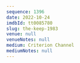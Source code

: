 ```yaml
---
sequence: 1396
date: 2022-10-24
imdbId: tt0085780
slug: the-keep-1983
venue: null
venueNotes: null
medium: Criterion Channel
mediumNotes: null
---
```

